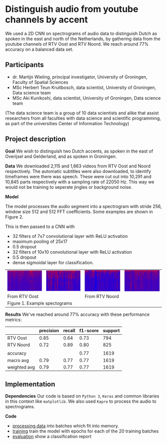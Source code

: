 # Distinguish audio from youtube channels by accent

We used a 2D CNN on spectrograms of audio data to distinguish Dutch as spoken in the east and north of the Netherlands, by gathering data from the youtube channels of RTV Oost and RTV Noord. We reach around 77% accuracy on a balanced data set.

## Participants

 * dr. Martijn Wieling, principal investigator, University of Groningen, Faculty of Spatial Sciences
 * MSc Herbert Teun Kruitbosch, data scientist, University of Groningen, Data science team
 * MSc Aki Kunikoshi, data scientist, University of Groningen, Data science team

(The data science team is a group of 10 data scientists and alike that assist researchers from all faculties with data science and scientific programming, as part of the universities Center of Information Technology)

## Project description

**Goal** We wish to distinguish two Dutch accents, as spoken in the east of Overijsel and Gelderland, and as spoken in Groningen.

**Data** We downloaded 2,115 and 1,663 videos from RTV Oost and Noord respectively. The automatic subtitles were also downloaded, to identify timeframes were there was speech. These were cut out into 10,291 and 10,845 parts respectively with a sampling rate of 22050 Hz. This way we would not be training to seperate jingles or background noise.
 
**Model**

The model processes the audio segment into a spectrogram with stride 256, window size 512 and 512 FFT coefficients. Some examples are shown in Figure 2.

This is then passed to a CNN with

 * 32 filters of 7x7 convolutional layer with ReLU activation
 * maximum pooling of 25x17
 * 0.5 dropout
 * 32 filters of 10x10 convolutional layer with ReLU activation
 * 0.5 dropout
 * dense sigmoidal layer for classification.

<table>
  <tr>
    <td><img src="images/spectrogram-1155-label-0.png"></td>
    <td><img src="images/spectrogram-1172-label-0.png"></td>
    <td><img src="images/spectrogram-1422-label-1.png"></td>
    <td><img src="images/spectrogram-1067-label-1.png"></td>
  </tr>
  <tr>
    <td colspan="2">From RTV Oost</td>
    <td colspan="2">From RTV Noord</td>
  </tr>
  <tr>
    <td colspan="4">Figure 1. Example spectograms</td>
  </tr>
</table>
 
 
**Results** We've reached around 77% accuracy with these performance metrics:


|              | precision |    recall |  f1-score | support |
| ------------ | --------- | --------- | --------- | ------- |
|     RTV Oost |      0.85 |     0.64  |    0.73   |    794  |
|    RTV Noord |      0.72 |     0.89  |    0.80   |    825  |
|              |           |           |           |         |
|     accuracy |           |           |    0.77   |   1619  |
|    macro avg |      0.79 |     0.77  |    0.77   |   1619  |
| weighted avg |      0.79 |     0.77  |    0.77   |   1619  |


## Implementation

**Dependencies** Our code is based on `Python 3`, `Keras` and common libraries in this context like `matplotlib`. We also used `Kapre` to process the audio to spectrograms.

**Code**

 * [processing data](code/process_data) into batches which fit into memory.
 * [training](code/train_model.py) train the model with epochs for each of the 20 training batches
 * [evaluation](code/evaluate.py) show a classification report

